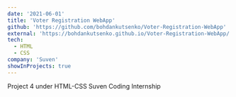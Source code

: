 ```yaml
---
date: '2021-06-01'
title: 'Voter Registration WebApp'
github: 'https://github.com/bohdankutsenko/Voter-Registration-WebApp'
external: 'https://bohdankutsenko.github.io/Voter-Registration-WebApp/'
tech:
  - HTML
  - CSS
company: 'Suven'
showInProjects: true
---
```


Project 4 under HTML-CSS Suven Coding Internship
